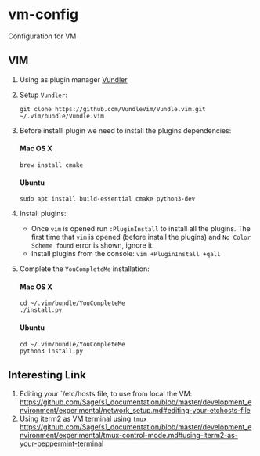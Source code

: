 # vm-config
Configuration for VM

## VIM
1. Using as plugin manager [Vundler](https://github.com/VundleVim/Vundle.vim)
2. Setup `Vundler`:

    `git clone https://github.com/VundleVim/Vundle.vim.git ~/.vim/bundle/Vundle.vim`
3. Before installl plugin we need to install the plugins dependencies:
    #### Mac OS X
    `brew install cmake`
    #### Ubuntu 
    `sudo apt install build-essential cmake python3-dev`    

4. Install plugins:

    * Once `vim` is opened run `:PluginInstall` to install all the plugins. The first time that `vim` is opened (before install the plugins) and `No Color Scheme found` error is shown, ignore it.
    * Install plugins from the console:
      `vim +PluginInstall +qall`
5. Complete the `YouCompleteMe` installation:
    #### Mac OS X
    ```
    cd ~/.vim/bundle/YouCompleteMe
    ./install.py
    ```
    #### Ubuntu 
    ```
    cd ~/.vim/bundle/YouCompleteMe
    python3 install.py
    ``` 

## Interesting Link
1. Editing your `/etc/hosts file, to use from local the VM:
    https://github.com/Sage/s1_documentation/blob/master/development_environment/experimental/network_setup.md#editing-your-etchosts-file
2. Using iterm2 as VM terminal using `tmux`
    https://github.com/Sage/s1_documentation/blob/master/development_environment/experimental/tmux-control-mode.md#using-iterm2-as-your-peppermint-terminal
